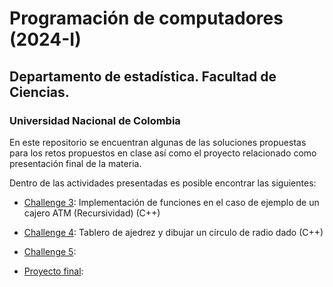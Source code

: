 # Programación de computadores (2024-I)

## Departamento de estadística. Facultad de Ciencias.

### Universidad Nacional de Colombia

En este repositorio se encuentran algunas de las soluciones propuestas para los retos propuestos en clase así como el proyecto relacionado como presentación final de la materia. 

Dentro de las actividades presentadas es posible encontrar las siguientes:

- [Challenge 3](https://github.com/Mendivenson/Programacion-de-computadores/tree/main/Challenge%203): Implementación de funciones en el caso de ejemplo de un cajero ATM (Recursividad) (C++) 

- [Challenge 4](https://github.com/Mendivenson/Programacion-de-computadores/tree/main/Challenge%204): Tablero de ajedrez y dibujar un círculo de radio dado (C++)

- [Challenge 5]():

- [Proyecto final]():
